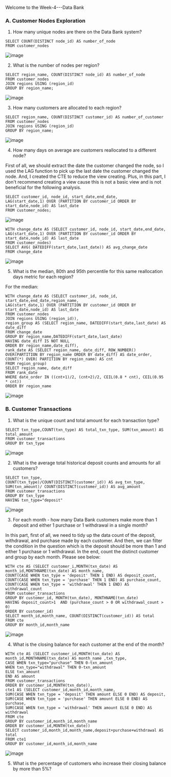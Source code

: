 Welcome to the Week-4---Data Bank

### A. Customer Nodes Exploration

1. How many unique nodes are there on the Data Bank system?

```Mysql
SELECT COUNT(DISTINCT node_id) AS number_of_node
FROM customer_nodes
```
![image](https://github.com/ying2829/8-Weeks-SQL-Challenge/assets/162821565/3c705edb-97b7-4f66-979f-a882e83bd9e4)


2. What is the number of nodes per region?

```Mysql
SELECT region_name, COUNT(DISTINCT node_id) AS number_of_node
FROM customer_nodes
JOIN regions USING (region_id)
GROUP BY region_name;
```
![image](https://github.com/ying2829/8-Weeks-SQL-Challenge/assets/162821565/65cd0fc2-aff9-4619-9677-8c0986fe4440)


3. How many customers are allocated to each region?

```Mysql
SELECT region_name, COUNT(DISTINCT customer_id) AS number_of_customer
FROM customer_nodes
JOIN regions USING (region_id)
GROUP BY region_name;
```

![image](https://github.com/ying2829/8-Weeks-SQL-Challenge/assets/162821565/46c524d1-4415-4f9d-8f0d-170161b80889)

4. How many days on average are customers reallocated to a different node?

First of all, we should extract the date the customer changed the node, so I used the LAG function to pick up the last date the customer changed the node. And, I created the CTE to reduce the view creating. Plus, in this part, I don't recommend creating a view cause this is not a basic view and is not beneficial for the following analysis.

```Mysql
SELECT customer_id, node_id, start_date,end_date,
LAG(start_date,1) OVER (PARTITION BY customer_id ORDER BY start_date,node_id) AS last_date
FROM customer_nodes;
```
![image](https://github.com/ying2829/8-Weeks-SQL-Challenge/assets/162821565/35a3bc02-ced6-4ac6-a849-c684b693abad)

```Mysql
WITH change_date AS (SELECT customer_id, node_id, start_date,end_date,
LAG(start_date,1) OVER (PARTITION BY customer_id ORDER BY start_date,node_id) AS last_date
FROM customer_nodes)
SELECT AVG( DATEDIFF(start_date,last_date)) AS avg_change_date
FROM change_date
```
![image](https://github.com/ying2829/8-Weeks-SQL-Challenge/assets/162821565/0223dfa8-e151-4afa-975b-1d9307b4fa30)


5. What is the median, 80th and 95th percentile for this same reallocation days metric for each region?

For the median:

```Mysql
WITH change_date AS (SELECT customer_id, node_id, start_date,end_date,region_name,
LAG(start_date,1) OVER (PARTITION BY customer_id ORDER BY start_date,node_id) AS last_date
FROM customer_nodes
JOIN regions USING (region_id)),
region_group AS (SELECT region_name, DATEDIFF(start_date,last_date) AS date_diff
FROM change_date
GROUP BY region_name,DATEDIFF(start_date,last_date)
HAVING date_diff IS NOT NULL
ORDER BY region_name,date_diff),
rank_date AS (SELECT region_name, date_diff, ROW_NUMBER() OVER(PARTITION BY region_name ORDER BY date_diff) AS date_order, 
COUNT(*) OVER( PARTITION BY region_name) AS cnt
FROM region_group)
SELECT region_name, date_diff
FROM rank_date
WHERE date_order IN ((cnt+1)/2, (cnt+2)/2, CEIL(0.8 * cnt), CEIL(0.95 * cnt))
ORDER BY region_name
```
![image](https://github.com/ying2829/8-Weeks-SQL-Challenge/assets/162821565/a7ab6de0-edd5-4247-9439-8f2c96bf1d19)

### B. Customer Transactions

1. What is the unique count and total amount for each transaction type?

```Mysql
SELECT txn_type,COUNT(txn_type) AS total_txn_type, SUM(txn_amount) AS total_amount
FROM customer_transactions
GROUP BY txn_type
```
![image](https://github.com/ying2829/8-Weeks-SQL-Challenge/assets/162821565/504540b0-770c-439c-a87b-db0d675aa711)

2. What is the average total historical deposit counts and amounts for all customers?

```Mysql
SELECT txn_type,
COUNT(txn_type)/COUNT(DISTINCT(customer_id)) AS avg_txn_type, SUM(txn_amount)/ COUNT(DISTINCT(customer_id)) AS avg_amount
FROM customer_transactions
GROUP BY txn_type
HAVING txn_type="deposit"
```
![image](https://github.com/ying2829/8-Weeks-SQL-Challenge/assets/162821565/41729436-7c61-47de-bff5-ea16976d6f31)

3. For each month - how many Data Bank customers make more than 1 deposit and either 1 purchase or 1 withdrawal in a single month?
 
In this part, first of all, we need to tidy up the data count of the deposit, withdrawal, and purchase made by each customer. And then, we can filter the condition in the question which is the deposit should be more than 1 and either 1 purchase or 1 withdrawal. In the end, count the distinct customer and group by each month. Please see below:

```Mysql
WITH cte AS (SELECT customer_i,MONTH(txn_date) AS month_id,MONTHNAME(txn_date) AS month_name,
COUNT(CASE WHEN txn_type = 'deposit' THEN 1 END) AS deposit_count,
COUNT(CASE WHEN txn_type = 'purchase' THEN 1 END) AS purchase_count,
COUNT(CASE WHEN txn_type = 'withdrawal' THEN 1 END) AS withdrawal_count
FROM customer_transactions
GROUP BY customer_id, MONTH(txn_date), MONTHNAME(txn_date)
HAVING deposit_count>1  AND (purchase_count > 0 OR withdrawal_count > 0)
ORDER BY customer_id)
SELECT month_id,month_name, COUNT(DISTINCT(customer_id)) AS total
FROM cte
GROUP BY month_id,month_name
```
![image](https://github.com/ying2829/8-Weeks-SQL-Challenge/assets/162821565/96b2d15b-c942-4139-93fb-1bfea67aba02)

4. What is the closing balance for each customer at the end of the month?

```Mysql
WITH cte AS (SELECT customer_id,MONTH(txn_date) AS month_id,MONTHNAME(txn_date) AS month_name ,txn_type,
CASE WHEN txn_type="purchase" THEN 0-txn_amount
WHEN txn_type="withdrawal" THEN 0-txn_amount
ELSE txn_amount
END AS amount
FROM customer_transactions
ORDER BY customer_id,MONTH(txn_date)),
cte1 AS (SELECT customer_id,month_id,month_name,
SUM(CASE WHEN txn_type = 'deposit' THEN amount ELSE 0 END) AS deposit,
SUM(CASE WHEN txn_type = 'purchase' THEN amount ELSE 0 END) AS purchase,
SUM(CASE WHEN txn_type = 'withdrawal' THEN amount ELSE 0 END) AS withdrawal
FROM cte
GROUP BY customer_id,month_id,month_name
ORDER BY customer_id,MONTH(txn_date))
SELECT customer_id,month_id,month_name,deposit+purchase+withdrawal AS total
FROM cte1
GROUP BY customer_id,month_id,month_name
```
![image](https://github.com/ying2829/8-Weeks-SQL-Challenge/assets/162821565/e6821b87-a69a-4f01-9cae-d4f188b68f5d)


5. What is the percentage of customers who increase their closing balance by more than 5%?
